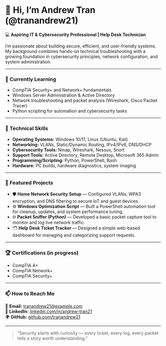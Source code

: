 # 👋 Hi, I’m Andrew Tran (@tranandrew21)

💻 **Aspiring IT & Cybersecurity Professional | Help Desk Technician**

I’m passionate about building secure, efficient, and user-friendly systems. My background combines hands-on technical troubleshooting with a growing foundation in cybersecurity principles, network configuration, and system administration.

---

### 🧠 Currently Learning
- CompTIA Security+ and Network+ fundamentals  
- Windows Server Administration & Active Directory  
- Network troubleshooting and packet analysis (Wireshark, Cisco Packet Tracer)  
- Python scripting for automation and cybersecurity tasks  

---

### 🔧 Technical Skills
- **Operating Systems:** Windows 10/11, Linux (Ubuntu, Kali)  
- **Networking:** VLANs, Static/Dynamic Routing, IPv4/IPv6, DNS/DHCP  
- **Cybersecurity Tools:** Nmap, Wireshark, Nessus, Snort  
- **Support Tools:** Active Directory, Remote Desktop, Microsoft 365 Admin  
- **Programming/Scripting:** Python, PowerShell, Bash  
- **Hardware:** PC builds, hardware diagnostics, system imaging  

---

### 🧩 Featured Projects
- 🛡️ **Home Network Security Setup** — Configured VLANs, WPA3 encryption, and DNS filtering to secure IoT and guest devices.  
- ⚙️ **Windows Optimization Script** — Built a PowerShell automation tool for cleanup, updates, and system performance tuning.  
- 🌐 **Packet Sniffer (Python)** — Developed a basic packet capture tool to monitor and log live network traffic.  
- 🗂️ **Help Desk Ticket Tracker** — Designed a simple web-based dashboard for managing and categorizing support requests.  

---

### 🏆 Certifications (in progress)
- CompTIA A+  
- CompTIA Network+  
- CompTIA Security+  

---

### 📫 How to Reach Me
📧 **Email:** tranandrew21@example.com  
💼 **LinkedIn:** [linkedin.com/in/andrew-tran21](https://linkedin.com/in/andrew-tran21)  
🌍 **GitHub:** [github.com/tranandrew21](https://github.com/tranandrew21)

---

> “Security starts with curiosity — every ticket, every log, every packet tells a story worth understanding.”

